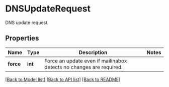 # DNSUpdateRequest

DNS update request.
## Properties
Name | Type | Description | Notes
------------ | ------------- | ------------- | -------------
**force** | **int** | Force an update even if mailinabox detects no changes are required. | 

[[Back to Model list]](../README.md#documentation-for-models) [[Back to API list]](../README.md#documentation-for-api-endpoints) [[Back to README]](../README.md)


